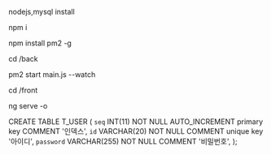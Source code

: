 
nodejs,mysql install

npm i

npm install pm2 -g

cd /back

pm2 start main.js --watch

cd /front

ng serve -o


CREATE TABLE T_USER (
`seq` INT(11) NOT NULL AUTO_INCREMENT primary key COMMENT '인덱스',
`id` VARCHAR(20) NOT NULL COMMENT unique key '아이디',
`password` VARCHAR(255) NOT NULL COMMENT '비밀번호',
);

